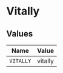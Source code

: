 # Vitally


## Values

| Name      | Value     |
| --------- | --------- |
| `VITALLY` | vitally   |